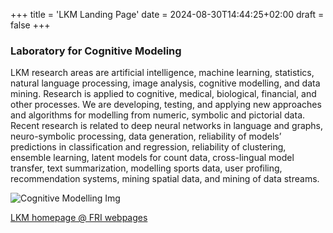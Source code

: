 +++
title = 'LKM Landing Page'
date = 2024-08-30T14:44:25+02:00
draft = false
+++

### Laboratory for Cognitive Modeling

LKM research areas are artificial intelligence, machine learning, statistics, natural language processing, image analysis, cognitive modelling, and data mining. Research is applied to cognitive, medical, biological, financial, and other processes. We are developing, testing, and applying new approaches and algorithms for modelling from numeric, symbolic and pictorial data. Recent research is related to deep neural networks in language and graphs, neuro-symbolic processing, data generation, reliability of models’ predictions in classification and regression, reliability of clustering, ensemble learning, latent models for count data, cross-lingual model transfer, text summarization, modelling sports data, user profiling, recommendation systems, mining spatial data, and mining of data streams.

![Cognitive Modelling Img](img/cognitiveModeling.png)

[LKM homepage @ FRI webpages](https://fri.uni-lj.si/en/laboratory/lkm)
